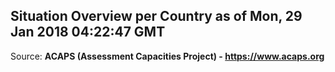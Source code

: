 ## Situation Overview per Country as of Mon, 29 Jan 2018 04:22:47 GMT

Source: **ACAPS (Assessment Capacities Project) - https://www.acaps.org**
